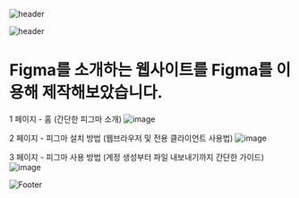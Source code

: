 ![header](https://capsule-render.vercel.app/api?type=wave&color=auto&height=150&section=header&text=20230912%20report&fontSize=50)

![header](https://capsule-render.vercel.app/api?type=shark&color=auto&height=100&section=header&text=Figma로%20페이지%203개%20기획하기&fontSize=40)

# Figma를 소개하는 웹사이트를 Figma를 이용해 제작해보았습니다.

1 페이지 - 홈 (간단한 피그마 소개)
![image](https://github.com/baesub/Tue_Report/assets/113866062/8eecc3b3-465b-4e58-9fb3-e96946f0da10)




2 페이지 - 피그마 설치 방법 (웹브라우저 및 전용 클라이언트 사용법)
![image](https://github.com/baesub/Tue_Report/assets/113866062/c9d01679-6a91-4aab-8c2c-9ad7f96d4d1b)




3 페이지 - 피그마 사용 방법 (계정 생성부터 파일 내보내기까지 간단한 가이드)
![image](https://github.com/baesub/Tue_Report/assets/113866062/52755e3f-bf83-457e-a1b7-ce229d546001)




![Footer](https://capsule-render.vercel.app/api?type=waving&color=auto&height=200&section=footer)
